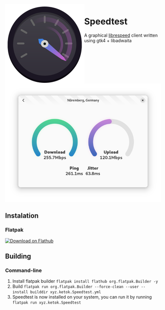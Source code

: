<img src="data/icons/hicolor/scalable/apps/xyz.ketok.Speedtest.svg" align="left"/>

# Speedtest
A graphical [librespeed](https://librespeed.org) client written using gtk4 + libadwaita

<img src="https://raw.githubusercontent.com/Ketok4321/speedtest/main/screenshots/speedtest.png">

## Instalation
### Flatpak
<a href='https://flathub.org/apps/xyz.ketok.Speedtest'><img width='200' alt='Download on Flathub' src='https://dl.flathub.org/assets/badges/flathub-badge-en.png'/></a>

## Building
### Command-line
1. Install flatpak builder
`flatpak install flathub org.flatpak.Builder -y`
2. Build
`flatpak run org.flatpak.Builder --force-clean --user --install builddir xyz.ketok.Speedtest.yml`
3. Speedtest is now installed on your system, you can run it by running `flatpak run xyz.ketok.Speedtest`
